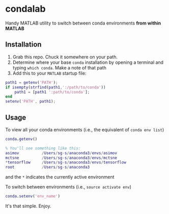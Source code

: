 # condalab

Handy MATLAB utility to switch between conda environments **from within MATLAB**

## Installation

1. Grab this repo. Chuck it somewhere on your path.
2. Determine where your base `conda` installation by opening a terminal and typing `which conda`. Make a note of that path
3. Add this to your `MATLAB` startup file: 

```MATLAB
path1 = getenv('PATH');
if isempty(strfind(path1,':/path/to/conda'))
    path1 = [path1 ':path/to/conda'];
end
setenv('PATH', path1);
```


## Usage

To view all your conda environments (i.e., the equivalent of `conda env list`)

```matlab
conda.getenv()

% You'll see something like this:
asimov          /Users/sg-s/anaconda3/envs/asimov
mctsne          /Users/sg-s/anaconda3/envs/mctsne
*tensorflow     /Users/sg-s/anaconda3/envs/tensorflow
root            /Users/sg-s/anaconda3

```

and the `*` indicates the currently active environment

To switch between environments (i.e., `source activate env`)

```matlab
conda.setenv('env_name')

```

It's that simple. Enjoy. 

